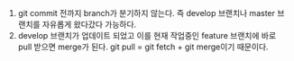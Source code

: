 1. git commit 전까지 branch가 분기하지 않는다. 즉 develop 브랜치나 master 브랜치를 자유롭게 왔다갔다 가능하다.
2. develop 브랜치가 업데이트 되었고 이를 현재 작업중인 feature 브랜치에 바로 pull 받으면 merge가 된다. git pull = git fetch + git merge이기 때문이다. 